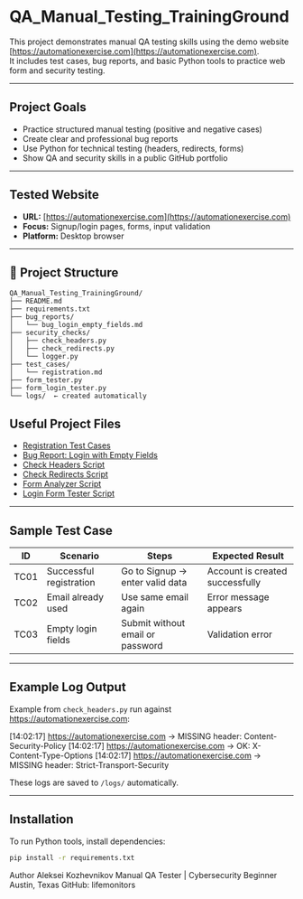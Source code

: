 # QA_Manual_Testing_TrainingGround

This project demonstrates manual QA testing skills using the demo website [https://automationexercise.com](https://automationexercise.com).  
It includes test cases, bug reports, and basic Python tools to practice web form and security testing.

---

##  Project Goals

- Practice structured manual testing (positive and negative cases)
- Create clear and professional bug reports
- Use Python for technical testing (headers, redirects, forms)
- Show QA and security skills in a public GitHub portfolio

---

##  Tested Website

- **URL:** [https://automationexercise.com](https://automationexercise.com)
- **Focus:** Signup/login pages, forms, input validation
- **Platform:** Desktop browser

---

## 📁 Project Structure

```
QA_Manual_Testing_TrainingGround/
├── README.md
├── requirements.txt
├── bug_reports/
│   └── bug_login_empty_fields.md
├── security_checks/
│   ├── check_headers.py
│   ├── check_redirects.py
│   └── logger.py
├── test_cases/
│   └── registration.md
├── form_tester.py
├── form_login_tester.py
└── logs/  ← created automatically
```



##  Useful Project Files

- [ Registration Test Cases](test_cases/registration.md)
- [ Bug Report: Login with Empty Fields](bug_reports/bug_login_empty_fields.md)
- [ Check Headers Script](security_checks/check_headers.py)
- [ Check Redirects Script](security_checks/check_redirects.py)
- [ Form Analyzer Script](security_checks/form_tester.py)
- [ Login Form Tester Script](security_checks/form_login_tester.py)

---

##  Sample Test Case

| ID   | Scenario               | Steps                              | Expected Result                 |
|------|------------------------|-------------------------------------|----------------------------------|
| TC01 | Successful registration | Go to Signup → enter valid data     | Account is created successfully |
| TC02 | Email already used     | Use same email again                | Error message appears            |
| TC03 | Empty login fields     | Submit without email or password    | Validation error                 |

---

##  Example Log Output

Example from `check_headers.py` run against https://automationexercise.com:

[14:02:17] https://automationexercise.com → MISSING header: Content-Security-Policy
[14:02:17] https://automationexercise.com → OK: X-Content-Type-Options
[14:02:17] https://automationexercise.com → MISSING header: Strict-Transport-Security




These logs are saved to `/logs/` automatically.

---

##  Installation

To run Python tools, install dependencies:

```bash
pip install -r requirements.txt
```

Author
Aleksei Kozhevnikov
Manual QA Tester | Cybersecurity Beginner
Austin, Texas
GitHub: lifemonitors 
